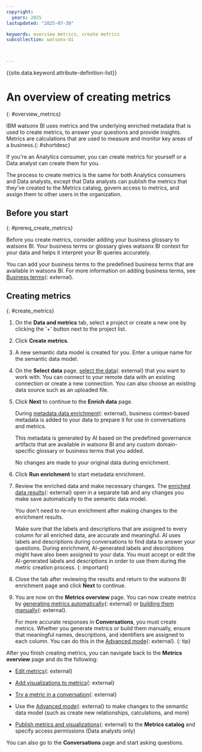 ```yaml
---
copyright:
  years: 2025
lastupdated: "2025-07-30"

keywords: overview metrics, create metrics
subcollection: watsonx-bi



---
```


{{site.data.keyword.attribute-definition-list}}


# An overview of creating metrics
{: #overview_metrics}

IBM watsonx BI uses metrics and the underlying enriched metadata that is used to create metrics, to answer your questions and provide insights. Metrics are calculations that are used to measure and monitor key areas of a business.{: #shortdesc}

If you're an Analytics consumer, you can create metrics for yourself or a Data analyst can create them for you.

The process to create metrics is the same for both Analytics consumers and Data analysts, except that Data analysts can publish the metrics that they've created to the Metrics catalog, govern access to metrics, and assign them to other users in the organization.

## Before you start
{: #prereq_create_metrics}

Before you create metrics, consider adding your business glossary to watsonx BI. Your business terms or glossary gives watsonx BI context for your data and helps it interpret your BI queries accurately. 

You can add your business terms to the predefined business terms that are available in watsonx BI. For more information on adding business terms, see [Business terms](/docs/watsonx-bi?topic=watsonx-bi-business_terms){: external}. 

## Creating metrics
{: #create_metrics}

1. On the **Data and metrics** tab, select a project or create a new one by clicking the '+' button next to the project list. 

2. Click **Create metrics**. 

3. A new semantic data model is created for you. Enter a unique name for the semantic data model. 

4. On the **Select data** page, [select the data](/docs/watsonx-bi?topic=watsonx-bi-select){: external} that you want to work with. You can connect to your remote data with an existing connection or create a new connection. You can also choose an existing data source such as an uploaded file.

5. Click **Next** to continue to the **Enrich data** page.

   During [metadata data enrichment](/docs/watsonx-bi?topic=watsonx-bi-enrich){: external}, business context-based metadata is added to your data to prepare it for use in conversations and metrics. 
  
   This metadata is generated by AI based on the predefined governance artifacts that are available in watsonx BI and any custom domain-specific glossary or business terms that you added.
  
   No changes are made to your original data during enrichment. 

5. Click **Run enrichment** to start metadata enrichment. 

6. Review the enriched data and make necessary changes. The [enriched data results](/docs/watsonx-bi?topic=watsonx-bi-review){: external} open in a separate tab and any changes you make save automatically to the semantic data model. 

   You don't need to re-run enrichment after making changes to the enrichment results. 

   Make sure that the labels and descriptions that are assigned to every column for all enriched data, are accurate and meaningful. AI uses labels and descriptions during conversations to find data to answer your questions. During enrichment, AI-generated labels and descriptions might have also been assigned to your data. You must accept or edit the AI-generated labels and descriptions in order to use them during the metric creation process.
   {: important}

7. Close the tab after reviewing the results and return to the watsonx BI enrichment page and click **Next** to continue. 

8. You are now on the **Metrics overview** page. You can now create metrics by [generating metrics automatically](/docs/watsonx-bi?topic=watsonx-bi-generate_metrics){: external} or [building them manually](/docs/watsonx-bi?topic=watsonx-bi-advanced_mode){: external}. 

   For more accurate responses in **Conversations**, you must create metrics. Whether you generate metrics or build them manually, ensure that meaningful names, descriptions, and identifiers are assigned to each column. You can do this in the [Advanced mode](/docs/watsonx-bi?topic=watsonx-bi-advanced_mode_model_data){: external}.
   {: tip}
   
After you finish creating metrics, you can navigate back to the **Metrics overview** page and do the following:
    
- [Edit metrics](/docs/watsonx-bi?topic=watsonx-bi-edit_metrics){: external}

- [Add visualizations to metrics](/docs/watsonx-bi?topic=watsonx-bi-add_viz_metrics){: external}  

- [Try a metric in a conversation](/docs/watsonx-bi?topic=watsonx-bi-try_metrics){: external}

- Use the [Advanced mode](/docs/watsonx-bi?topic=watsonx-bi-advanced_mode_model_data){: external} to make changes to the semantic data model (such as create new relationships, calculations, and more)

- [Publish metrics and visualizations](/docs/watsonx-bi?topic=watsonx-bi-publish_metrics){: external} to the **Metrics catalog** and specify access permissions (Data analysts only)
    
You can also go to the **Conversations** page and start asking questions. 
